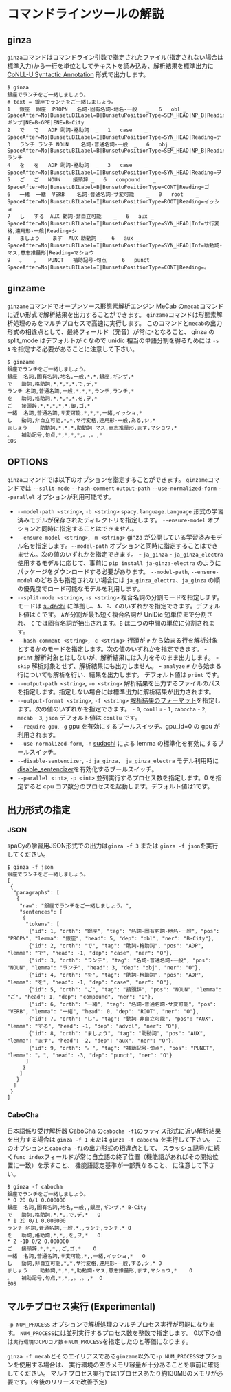 # コマンドラインツールの解説

## ginza

`ginza`コマンドはコマンドライン引数で指定されたファイル(指定されない場合は標準入力)から一行を単位としてテキストを読み込み、解析結果を標準出力に[CoNLL-U Syntactic Annotation](https://universaldependencies.org/format.html#syntactic-annotation) 形式で出力します。
```console
$ ginza
銀座でランチをご一緒しましょう。
# text = 銀座でランチをご一緒しましょう。
1	銀座	銀座	PROPN	名詞-固有名詞-地名-一般	_	6	obl	_	SpaceAfter=No|BunsetuBILabel=B|BunsetuPositionType=SEM_HEAD|NP_B|Reading=ギンザ|NE=B-GPE|ENE=B-City
2	で	で	ADP	助詞-格助詞	_	1	case	_	SpaceAfter=No|BunsetuBILabel=I|BunsetuPositionType=SYN_HEAD|Reading=デ
3	ランチ	ランチ	NOUN	名詞-普通名詞-一般	_	6	obj	_	SpaceAfter=No|BunsetuBILabel=B|BunsetuPositionType=SEM_HEAD|NP_B|Reading=ランチ
4	を	を	ADP	助詞-格助詞	_	3	case	_	SpaceAfter=No|BunsetuBILabel=I|BunsetuPositionType=SYN_HEAD|Reading=ヲ
5	ご	ご	NOUN	接頭辞	_	6	compound	_	SpaceAfter=No|BunsetuBILabel=B|BunsetuPositionType=CONT|Reading=ゴ
6	一緒	一緒	VERB	名詞-普通名詞-サ変可能	_	0	root	_	SpaceAfter=No|BunsetuBILabel=I|BunsetuPositionType=ROOT|Reading=イッショ
7	し	する	AUX	動詞-非自立可能	_	6	aux	_	SpaceAfter=No|BunsetuBILabel=I|BunsetuPositionType=SYN_HEAD|Inf=サ行変格,連用形-一般|Reading=シ
8	ましょう	ます	AUX	助動詞	_	6	aux	_	SpaceAfter=No|BunsetuBILabel=I|BunsetuPositionType=SYN_HEAD|Inf=助動詞-マス,意志推量形|Reading=マショウ
9	。	。	PUNCT	補助記号-句点	_	6	punct	_	SpaceAfter=No|BunsetuBILabel=I|BunsetuPositionType=CONT|Reading=。

```

## ginzame

`ginzame`コマンドでオープンソース形態素解析エンジン [MeCab](https://taku910.github.io/mecab/) の`mecab`コマンドに近い形式で解析結果を出力することができます。
`ginzame`コマンドは形態素解析処理のみをマルチプロセスで高速に実行します。
このコマンドと`mecab`の出力形式の相違点として、最終フィールド（発音）が常に`*`となること、
ginza の split_mode はデフォルトが `C` なので unidic 相当の単語分割を得るためには `-s A` を指定する必要があることに注意して下さい。
```console
$ ginzame
銀座でランチをご一緒しましょう。
銀座	名詞,固有名詞,地名,一般,*,*,銀座,ギンザ,*
で	助詞,格助詞,*,*,*,*,で,デ,*
ランチ	名詞,普通名詞,一般,*,*,*,ランチ,ランチ,*
を	助詞,格助詞,*,*,*,*,を,ヲ,*
ご	接頭辞,*,*,*,*,*,御,ゴ,*
一緒	名詞,普通名詞,サ変可能,*,*,*,一緒,イッショ,*
し	動詞,非自立可能,*,*,サ行変格,連用形-一般,為る,シ,*
ましょう	助動詞,*,*,*,助動詞-マス,意志推量形,ます,マショウ,*
。	補助記号,句点,*,*,*,*,。,。,*
EOS

```

## OPTIONS
`ginza`コマンドでは以下のオプションを指定することができます。
`ginzame`コマンドでは `--split-mode` `--hash-comment` `output-path` `--use-normalized-form` `--parallel` オプションが利用可能です。

- `--model-path <string>`, `-b <string>`
    `spacy.language.Language` 形式の学習済みモデルが保存されたディレクトリを指定します。
    `--ensure-model` オプションと同時に指定することはできません。
- `--ensure-model <string>`, `-m <string>`
    ginza が公開している学習済みモデル名を指定します。`--model-path` オプションと同時に指定することはできません。次の値のいずれかを指定できます。
        - `ja_ginza`
        - `ja_ginza_electra`
    使用するモデルに応じて、事前に `pip install ja-ginza-electra` のようにパッケージをダウンロードする必要があります。
    `--model-path`, `--ensure-model` のどちらも指定されない場合には `ja_ginza_electra`、`ja_ginza` の順の優先度でロード可能なモデルを利用します。
- `--split-mode <string>`, `-s <string>`
     複合名詞の分割モードを指定します。モードは [sudachi](https://github.com/WorksApplications/Sudachi#the-modes-of-splitting) に準拠し、`A`、`B`、`C`のいずれかを指定できます。デフォルト値は `C` です。
     `A`が分割が最も短く複合名詞が UniDic 短単位まで分割され、 `C` では固有名詞が抽出されます。`B` は二つの中間の単位に分割されます。
- `--hash-comment <string>`, `-c <string>`
    行頭が `#` から始まる行を解析対象とするかのモードを指定します。次の値のいずれかを指定できます。
        - `print`
            解析対象とはしないが、解析結果には入力をそのまま出力します。
        - `skip`
            解析対象とせず、解析結果にも出力しません。
        - `analyze`
            `#` から始まる行についても解析を行い、結果を出力します。
    デフォルト値は `print` です。
- `--output-path <string>`, `-o <string>`
    解析結果を出力するファイルのパスを指定します。指定しない場合には標準出力に解析結果が出力されます。
- `--output-format <string>`, `-f <string>`
    [解析結果のフォーマット](#出力形式の指定)を指定します。次の値のいずれかを指定できます。
        - `0`, `conllu`
        - `1`, `cabocha`
        - `2`, `mecab`
        - `3`, `json`
    デフォルト値は `conllu` です。
- `--require-gpu`, `-g`
    gpu を有効にするブールスイッチ。gpu_id=0 の gpu が利用されます。
- `--use-normalized-form`, `-n`
    [sudachi](https://github.com/WorksApplications/Sudachi#normalized-form) による lemma の標準化を有効にするブールスイッチ。
- `--disable-sentencizer`, `-d`
    `ja_ginza`、 `ja_ginza_electra` モデル利用時に[disable_sentencizer](https://github.com/megagonlabs/ginza/blob/develop/ginza/disable_sentencizer.py)を有効化するブールスイッチ。
- `--parallel <int>`, `-p <int>`
    並列実行するプロセス数を指定します。0 を指定すると cpu コア数分のプロセスを起動します。デフォルト値は1です。

## 出力形式の指定

### JSON

spaCyの学習用JSON形式での出力は`ginza -f 3` または `ginza -f json`を実行してください。
```console
$ ginza -f json
銀座でランチをご一緒しましょう。
[
 {
  "paragraphs": [
   {
    "raw": "銀座でランチをご一緒しましょう。",
    "sentences": [
     {
      "tokens": [
       {"id": 1, "orth": "銀座", "tag": "名詞-固有名詞-地名-一般", "pos": "PROPN", "lemma": "銀座", "head": 5, "dep": "obl", "ner": "B-City"},
       {"id": 2, "orth": "で", "tag": "助詞-格助詞", "pos": "ADP", "lemma": "で", "head": -1, "dep": "case", "ner": "O"},
       {"id": 3, "orth": "ランチ", "tag": "名詞-普通名詞-一般", "pos": "NOUN", "lemma": "ランチ", "head": 3, "dep": "obj", "ner": "O"},
       {"id": 4, "orth": "を", "tag": "助詞-格助詞", "pos": "ADP", "lemma": "を", "head": -1, "dep": "case", "ner": "O"},
       {"id": 5, "orth": "ご", "tag": "接頭辞", "pos": "NOUN", "lemma": "ご", "head": 1, "dep": "compound", "ner": "O"},
       {"id": 6, "orth": "一緒", "tag": "名詞-普通名詞-サ変可能", "pos": "VERB", "lemma": "一緒", "head": 0, "dep": "ROOT", "ner": "O"},
       {"id": 7, "orth": "し", "tag": "動詞-非自立可能", "pos": "AUX", "lemma": "する", "head": -1, "dep": "advcl", "ner": "O"},
       {"id": 8, "orth": "ましょう", "tag": "助動詞", "pos": "AUX", "lemma": "ます", "head": -2, "dep": "aux", "ner": "O"},
       {"id": 9, "orth": "。", "tag": "補助記号-句点", "pos": "PUNCT", "lemma": "。", "head": -3, "dep": "punct", "ner": "O"}
      ]
     }
    ]
   }
  ]
 }
]
```

### CaboCha

日本語係り受け解析器 [CaboCha](https://taku910.github.io/cabocha/) の`cabocha -f1`のラティス形式に近い解析結果を出力する場合は
`ginza -f 1` または `ginza -f cabocha` を実行して下さい。
このオプションと`cabocha -f1`の出力形式の相違点として、
スラッシュ記号`/`に続く`func_index`フィールドが常に自立語の終了位置（機能語があればその開始位置に一致）を示すこと、
機能語認定基準が一部異なること、
に注意して下さい。
```console
$ ginza -f cabocha
銀座でランチをご一緒しましょう。
* 0 2D 0/1 0.000000
銀座	名詞,固有名詞,地名,一般,,銀座,ギンザ,*	B-City
で	助詞,格助詞,*,*,,で,デ,*	O
* 1 2D 0/1 0.000000
ランチ	名詞,普通名詞,一般,*,,ランチ,ランチ,*	O
を	助詞,格助詞,*,*,,を,ヲ,*	O
* 2 -1D 0/2 0.000000
ご	接頭辞,*,*,*,,ご,ゴ,*	O
一緒	名詞,普通名詞,サ変可能,*,,一緒,イッショ,*	O
し	動詞,非自立可能,*,*,サ行変格,連用形-一般,する,シ,*	O
ましょう	助動詞,*,*,*,助動詞-マス,意志推量形,ます,マショウ,*	O
。	補助記号,句点,*,*,,。,。,*	O
EOS

```

## マルチプロセス実行 (Experimental)

`-p NUM_PROCESS` オプションで解析処理のマルチプロセス実行が可能になります。
`NUM_PROCESS`には並列実行するプロセス数を整数で指定します。
0以下の値は`実行環境のCPUコア数＋NUM_PROCESS`を指定したのと等価になります。

`ginza -f mecab`とそのエイリアスである`ginzame`以外で`-p NUM_PROCESS`オプションを使用する場合は、
実行環境の空きメモリ容量が十分あることを事前に確認してください。
マルチプロセス実行では1プロセスあたり約130MBのメモリが必要です。(今後のリリースで改善予定)
